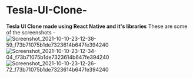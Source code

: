 # Tesla-UI-Clone-
<b>Tesla UI Clone made using React Native and it's libraries</b>
These are some of the screenshots -
![Screenshot_2021-10-10-23-12-38-59_f73b71075b1de7323614b647fe394240](<img src = "https://user-images.githubusercontent.com/53139589/136707879-a7f89615-fe5f-4d18-9ceb-b376fc93dbc7.jpg" height = 240 width = 240 >)
![Screenshot_2021-10-10-23-12-34-04_f73b71075b1de7323614b647fe394240](https://user-images.githubusercontent.com/53139589/136707885-744028a8-e8cb-4103-addd-fef5d1b4a7b6.jpg)
![Screenshot_2021-10-10-23-12-26-72_f73b71075b1de7323614b647fe394240](https://user-images.githubusercontent.com/53139589/136707887-ef03622c-3658-46c6-ba0b-3c21b44576eb.jpg)
